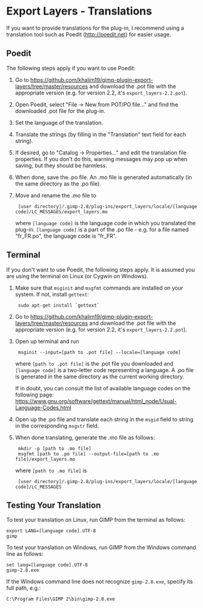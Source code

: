 Export Layers - Translations
============================

If you want to provide translations for the plug-in, I recommend using
a translation tool such as Poedit (http://poedit.net) for easier usage.

Poedit
------------------------

The following steps apply if you want to use Poedit:

1. Go to https://github.com/khalim19/gimp-plugin-export-layers/tree/master/resources
   and download the .pot file with the appropriate version (e.g. for version 2.2,
   it's `export_layers-2.2.pot`).
2. Open Poedit, select "File -> New from POT/PO file..." and find the downloaded
   .pot file for the plug-in.
3. Set the language of the translation.
4. Translate the strings (by filling in the "Translation" text field for each string).
5. If desired, go to "Catalog -> Properties..." and edit the translation file
   properties. If you don't do this, warning messages may pop up when saving,
   but they should be harmless.
6. When done, save the .po file. An .mo file is generated automatically (in the
   same directory as the .po file).
7. Move and rename the .mo file to
   
        [user directory]/.gimp-2.8/plug-ins/export_layers/locale/[language code]/LC_MESSAGES/export_layers.mo
   
   where `[language code]` is the language code in which you translated the plug-in.
   `[language code]` is a part of the .po file - e.g. for a file named "fr_FR.po",
   the language code is "fr_FR".


Terminal
------------------------

If you don't want to use Poedit, the following steps apply. It is assumed you
are using the terminal on Linux (or Cygwin on Windows).

1. Make sure that `msginit` and `msgfmt` commands are installed on your system.
   If not, install `gettext`:
   
        sudo apt-get install `gettext`
   
2. Go to https://github.com/khalim19/gimp-plugin-export-layers/tree/master/resources
   and download the .pot file with the appropriate version (e.g. for version 2.2,
   it's `export_layers-2.2.pot`).
3. Open up terminal and run
   
        msginit --input=[path to .pot file] --locale=[language code]
   
   where `[path to .pot file]` is the .pot file you downloaded and `[language code]`
   is a two-letter code representing a language.
   A .po file is generated in the same directory as the current working directory.
   
   If in doubt, you can consult the list of available language codes on the following page:
   https://www.gnu.org/software/gettext/manual/html_node/Usual-Language-Codes.html
4. Open up the .po file and translate each string in the `msgid` field to string
   in the corresponding `msgstr` field.
5. When done translating, generate the .mo file as follows:
   
        mkdir -p [path to .mo file]
        msgfmt [path to .po file] --output-file=[path to .mo file]/export_layers.mo
   
   where `[path to .mo file]` is
   
        [user directory]/.gimp-2.8/plug-ins/export_layers/locale/[language code]/LC_MESSAGES
   

Testing Your Translation
------------------------

To test your translation on Linux, run GIMP from the terminal as follows:
   
    export LANG=[language code].UTF-8
    gimp
   
To test your translation on Windows, run GIMP from the Windows command line as follows:
   
    set lang=[language code].UTF-8
    gimp-2.8.exe
   

If the Windows command line does not recognize `gimp-2.8.exe`, specify its full path, e.g.:
   
    C:\Program Files\GIMP 2\bin\gimp-2.8.exe
